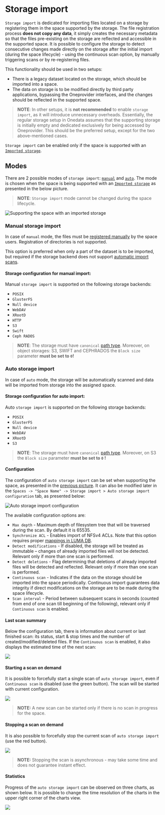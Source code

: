 # Storage import
<!-- This header is referenced at least one time as "#storage-import" -->

`Storage import` is dedicated for importing files located on a storage by registering them in the space supported by
the storage. The file registration process **does not copy any data**, it simply creates the necessary metadata so that
the files pre-existing on the storage are reflected and accessible in the supported space. It is possible to configure
the storage to detect consecutive changes made directly on the storage after the initial import (during the space 
lifecycle) - using the continuous scan option, by manually triggering scans or by re-registering files. 


This functionality should be used in two setups:
* There is a legacy dataset located on the storage, which should be imported into a space.
* The data on storage is to be modified directly by third party applications, bypassing 
  the Oneprovider interfaces, and the changes should be reflected in the supported space.
  
> **NOTE**: In other setups, it is **not recommended** to enable `storage import`, as it will introduce unnecessary
overheads. Essentially, the regular storage setup in Onedata assumes that the supporting storage is initially empty and 
dedicated exclusively for being accessed by Oneprovider. This should be the preferred setup, except for the two 
above-mentioned cases.

`Storage import` can be enabled only if the space is supported with an [`Imported storage`](storage_configuration.md#imported-storage).


## Modes
There are 2 possible modes of `storage import`: [`manual`](#manual-storage-import) and [`auto`](#auto-storage-import).
The mode is chosen when the space is being supported with an [`Imported storage`](storage_configuration.md#imported-storage) 
as presented in the below picture.

> **NOTE**: `Storage import` mode cannot be changed during the space lifecycle.

![Supporting the space with an imported storage](../../doc/img/admin/storage_import_config.png)

### Manual storage import
<!-- This header is referenced at least one time as "#manual-storage-import" -->

In case of `manual` mode, the files must be [registered manually](../../doc/using_onedata/file_registration.md) by the space users. 
Registration of directories is not supported.

This option is preferred when only a part of the dataset is to be imported, but required if the storage backend does 
not support [automatic import scans](#auto-storage-import).

#### Storage configuration for manual import:
<!-- This header is referenced at least one time as "#storage-configuration-for-manual-import" -->

Manual `storage import` is supported on the following storage backends:
 * `POSIX`
 * `GlusterFS`
 * `Null device`
 * `WebDAV`
 * `XRootD`
 * `HTTP`
 * `S3`
 * `Swift`
 * `Ceph RADOS`
 
> **NOTE**: The storage must have `canonical` [path type](storage_configuration.md#storage-path-type). 
Moreover, on object storages: S3, SWIFT and CEPHRADOS the `Block size` parameter **must be set to `0`!**


### Auto storage import
In case of `auto` mode, the storage will be automatically scanned and data will be imported from storage into the
assigned space.

#### Storage configuration for auto import:
<!-- This header is referenced at least one time as "#storage-configuration-for-auto-import" -->

Auto `storage import` is supported on the following storage backends:
 * `POSIX`
 * `GlusterFS`
 * `Null device`
 * `WebDAV`
 * `XRootD`
 * `S3`
 
> **NOTE**: The storage must have `canonical` [path type](storage_configuration.md#storage-path-type). 
Moreover, on S3 the `Block size` parameter **must be set to `0` !**

#### Configuration
The configuration of `auto storage import` can be set when supporting the space, as presented in the 
[previous picture](#modes). It can also be modified later in the
`Spaces -> "Space Name" -> Storage import > Auto storage import configuration` tab, as presented below:

![Auto storage import configuration](../../doc/img/admin/auto_storage_import_config.png)

The available configuration options are:
* `Max depth` - Maximum depth of filesystem tree that will be traversed during the scan. By default it is 65535.
* `Synchronize ACL` - Enables import of NFSv4 ACLs. Note that this option requires proper [mappings in LUMA DB](luma.md#imported-storages).
* `Detect modifications` - If disabled, the storage will be treated as immutable – changes of already imported files
  will not be detected. Relevant only if more than one scan is performed.
* `Detect deletions` - Flag determining that deletions of already imported files will be detected and reflected.
  Relevant only if more than one scan is performed.
* `Continuous scan` - Indicates if the data on the storage should be imported into the space periodically. Continuous
  import guarantees data integrity if direct modifications on the storage are to be made during the space lifecycle.
* `Scan interval` - Period between subsequent scans in seconds (counted from end of one scan till beginning of the following),
  relevant only if `Continuous scan` is enabled.

#### Last scan summary
Below the configuration tab, there is information about current or last finished scan: its status, start & stop times
and the number of created/modified/deleted files. If the `Continuous scan` is enabled, it also displays the estimated
time of the next scan:

![](../../doc/img/admin/auto_storage_import_info.png)

#### Starting a scan on demand
It is possible to forcefully start a single scan of `auto storage import`, even if `Continuous scan` is disabled
(use the green button). The scan will be started with current configuration.

![](../../doc/img/admin/auto_storage_import_start.png)

> **NOTE:** A new scan can be started only if there is no scan in progress for the space. 

#### Stopping a scan on demand
It is also possible to forcefully stop the current scan of `auto storage import` (use the red button). 

![](../../doc/img/admin/auto_storage_import_stop.png)

> **NOTE:** Stopping the scan is asynchronous - may take some time and does not guarantee instant effect.

#### Statistics
Progress of the `auto storage import` can be observed on three charts, as shown below. 
It is possible to change the time resolution of the charts in the upper right corner of the charts view.

![](../../doc/img/admin/auto_storage_import_stats.png)
